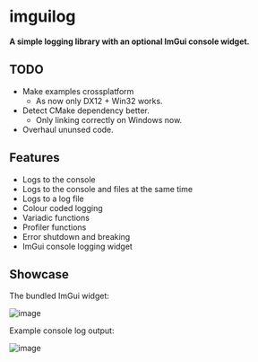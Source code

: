 # imguilog
**A simple logging library with an optional ImGui console widget.**

## TODO
- Make examples crossplatform
  - As now only DX12 + Win32 works.
- Detect CMake dependency better.
  - Only linking correctly on Windows now.
- Overhaul ununsed code.

## Features

- Logs to the console
- Logs to the console and files at the same time
- Logs to a log file
- Colour coded logging
- Variadic functions
- Profiler functions
- Error shutdown and breaking
- ImGui console logging widget

## Showcase
The bundled ImGui widget:

![image](https://user-images.githubusercontent.com/40400590/135061210-e20919f5-819d-4d20-97e4-452bdc030d65.png)

Example console log output:

![image](https://user-images.githubusercontent.com/40400590/135061310-ece7fa50-1fda-4f9a-8ddd-778a996ba059.png)
